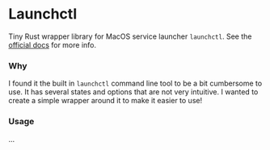 # Launchctl
Tiny Rust wrapper library for MacOS service launcher `launchctl`. See the
[official docs](https://ss64.com/mac/launchctl.html) for more info.

### Why
I found it the built in `launchctl` command line tool to be a bit cumbersome to
use. It has several states and options that are not very intuitive. I wanted to
create a simple wrapper around it to make it easier to use! 

### Usage
...
